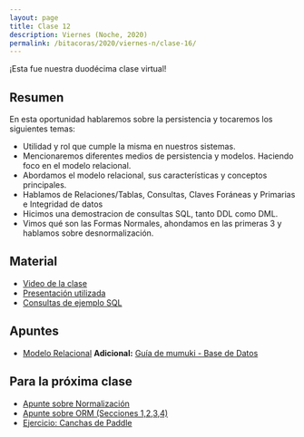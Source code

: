 ```yaml
---
layout: page
title: Clase 12
description: Viernes (Noche, 2020)
permalink: /bitacoras/2020/viernes-n/clase-16/
---
```


¡Esta fue nuestra duodécima clase virtual!

## Resumen

En esta oportunidad hablaremos sobre la persistencia y tocaremos los siguientes temas:
- Utilidad y rol que cumple la misma en nuestros sistemas.
- Mencionaremos diferentes medios de persistencia y modelos. Haciendo foco en el modelo relacional.
- Abordamos el modelo relacional, sus características y conceptos principales.
- Hablamos de Relaciones/Tablas, Consultas, Claves Foráneas y Primarias e Integridad de datos
- Hicimos una demostracion de consultas SQL, tanto DDL como DML.
- Vimos qué son las Formas Normales, ahondamos en las primeras 3 y hablamos sobre desnormalización.

## Material

- [Video de la clase](https://us02web.zoom.us/rec/share/-Mo2I7Lf_FJIQbOS2GeBZekAMYHfX6a80HBKqPUIzhxArGaQEpO853Wr_9cBmdhm?startTime=1598047628000)
- [Presentación utilizada](https://docs.google.com/presentation/d/1RwCtcTtJNCmiSpORiNeDvrtKN2p3wd6aNbRrH0sF-QI/edit?usp=sharing)
- [Consultas de ejemplo SQL](https://drive.google.com/file/d/1kfHXXyfUDmSLJdk-Wdw_7ilCRdB1wgKb/view?usp=sharing)

## Apuntes

- [Modelo Relacional](https://docs.google.com/document/d/1uF3yoYIFmLxTH5ZJoT9I3cc5TW9b-H3BqZJbLudKBcA/edit#heading=h.aa3gqw2dds4m)
**Adicional:** [Guía de mumuki - Base de Datos](https://mumuki.io/dds)
 
## Para la próxima clase

- [Apunte sobre Normalización](https://docs.google.com/document/d/1Jil-3oiveXDtY1iKBCof7jE9ooRFJ-f1KjcXgaGk6F0)
- [Apunte sobre ORM (Secciones 1,2,3,4)](https://docs.google.com/document/d/1YLmp9vMnSzKg2emt3Bx564Tf1CLalShPc98Z8nCoi7s)
- [Ejercicio: Canchas de Paddle](https://docs.google.com/document/d/1UpZX9jNuptO9fTHf-945gjelpDc4e7o-jV3GYHA3k80)
